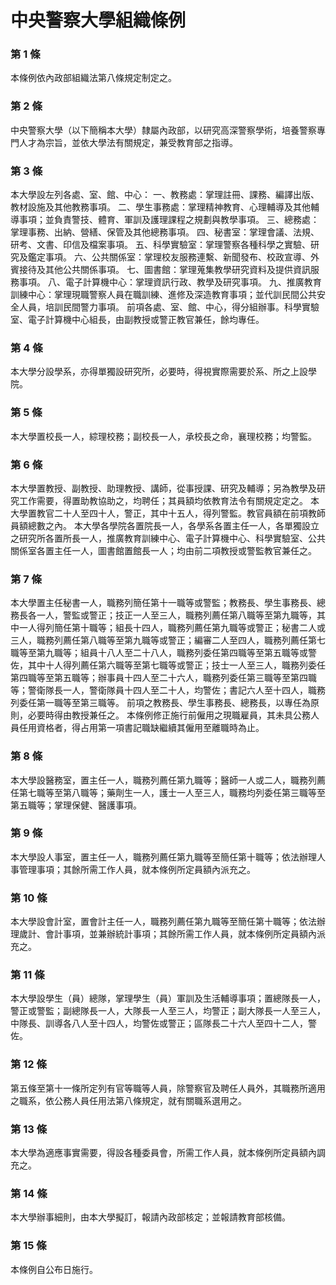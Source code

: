 # 中央警察大學組織條例

### 第 1 條

本條例依內政部組織法第八條規定制定之。

### 第 2 條

中央警察大學（以下簡稱本大學）隸屬內政部，以研究高深警察學術，培養警察專門人才為宗旨，並依大學法有關規定，兼受教育部之指導。

### 第 3 條

本大學設左列各處、室、館、中心：
一、教務處：掌理註冊、課務、編譯出版、教材設施及其他教務事項。
二、學生事務處：掌理精神教育、心理輔導及其他輔導事項；並負責警技、體育、軍訓及護理課程之規劃與教學事項。
三、總務處：掌理事務、出納、營繕、保管及其他總務事項。
四、秘書室：掌理會議、法規、研考、文書、印信及檔案事項。
五、科學實驗室：掌理警察各種科學之實驗、研究及鑑定事項。
六、公共關係室：掌理校友服務連繫、新聞發布、校政宣導、外賓接待及其他公共關係事項。
七、圖書館：掌理蒐集教學研究資料及提供資訊服務事項。
八、電子計算機中心：掌理資訊行政、教學及研究事項。
九、推廣教育訓練中心：掌理現職警察人員在職訓練、進修及深造教育事項；並代訓民間公共安全人員，培訓民間警力事項。
前項各處、室、館、中心，得分組辦事。科學實驗室、電子計算機中心組長，由副教授或警正教官兼任，餘均專任。

### 第 4 條

本大學分設學系，亦得單獨設研究所，必要時，得視實際需要於系、所之上設學院。

### 第 5 條

本大學置校長一人，綜理校務；副校長一人，承校長之命，襄理校務；均警監。

### 第 6 條

本大學置教授、副教授、助理教授、講師，從事授課、研究及輔導；另為教學及研究工作需要，得置助教協助之，均聘任；其員額均依教育法令有關規定定之。
本大學置教官二十人至四十人，警正，其中十五人，得列警監。教官員額在前項教師員額總數之內。
本大學各學院各置院長一人，各學系各置主任一人，各單獨設立之研究所各置所長一人，推廣教育訓練中心、電子計算機中心、科學實驗室、公共關係室各置主任一人，圖書館置館長一人；均由前二項教授或警監教官兼任之。

### 第 7 條

本大學置主任秘書一人，職務列簡任第十一職等或警監；教務長、學生事務長、總務長各一人，警監或警正；技正一人至三人，職務列薦任第八職等至第九職等，其中一人得列簡任第十職等；組長十四人，職務列薦任第九職等或警正；秘書二人或三人，職務列薦任第八職等至第九職等或警正；編審二人至四人，職務列薦任第七職等至第九職等；組員十八人至二十八人，職務列委任第四職等至第五職等或警佐，其中十人得列薦任第六職等至第七職等或警正；技士一人至三人，職務列委任第四職等至第五職等；辦事員十四人至二十六人，職務列委任第三職等至第四職等；警衛隊長一人，警衛隊員十四人至二十人，均警佐；書記六人至十四人，職務列委任第一職等至第三職等。
前項之教務長、學生事務長、總務長，以專任為原則，必要時得由教授兼任之。
本條例修正施行前僱用之現職雇員，其未具公務人員任用資格者，得占用第一項書記職缺繼續其僱用至離職時為止。

### 第 8 條

本大學設醫務室，置主任一人，職務列薦任第九職等；醫師一人或二人，職務列薦任第七職等至第八職等；藥劑生一人，護士一人至三人，職務均列委任第三職等至第五職等；掌理保健、醫護事項。

### 第 9 條

本大學設人事室，置主任一人，職務列薦任第九職等至簡任第十職等；依法辦理人事管理事項；其餘所需工作人員，就本條例所定員額內派充之。

### 第 10 條

本大學設會計室，置會計主任一人，職務列薦任第九職等至簡任第十職等；依法辦理歲計、會計事項，並兼辦統計事項；其餘所需工作人員，就本條例所定員額內派充之。

### 第 11 條

本大學設學生（員）總隊，掌理學生（員）軍訓及生活輔導事項；置總隊長一人，警正或警監；副總隊長一人，大隊長一人至三人，均警正；副大隊長一人至三人，中隊長、訓導各八人至十四人，均警佐或警正；區隊長二十六人至四十二人，警佐。

### 第 12 條

第五條至第十一條所定列有官等職等人員，除警察官及聘任人員外，其職務所適用之職系，依公務人員任用法第八條規定，就有關職系選用之。

### 第 13 條

本大學為適應事實需要，得設各種委員會，所需工作人員，就本條例所定員額內調充之。

### 第 14 條

本大學辦事細則，由本大學擬訂，報請內政部核定；並報請教育部核備。

### 第 15 條

本條例自公布日施行。
